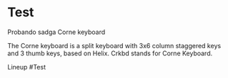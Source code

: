 # Test
Probando 
 sadga
Corne keyboard

The Corne keyboard is a split keyboard with 3x6 column staggered keys and 3 thumb keys, based on Helix. Crkbd stands for Corne Keyboard.

Lineup
#Test
